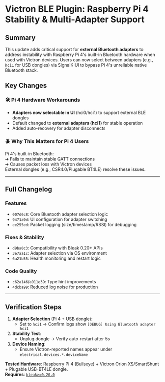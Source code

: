 # Victron BLE Plugin: Raspberry Pi 4 Stability & Multi-Adapter Support

## Summary  
This update adds critical support for **external Bluetooth adapters** to address instability with Raspberry Pi 4's built-in Bluetooth hardware when used with Victron devices. Users can now select between adapters (e.g., `hci1` for USB dongles) via SignalK UI to bypass Pi 4's unreliable native Bluetooth stack.

## Key Changes  
### 🛠️ Pi 4 Hardware Workarounds  
- **Adapters now selectable in UI** (hci0/hci1) to support external BLE dongles  
- Default changed to **external adapters (hci1)** for stable operation  
- Added auto-recovery for adapter disconnects  

### 🪲 Why This Matters for Pi 4 Users  
Pi 4's built-in Bluetooth:  
➔ Fails to maintain stable GATT connections  
➔ Causes packet loss with Victron devices  
External dongles (e.g., CSR4.0/Plugable BT4LE) resolve these issues.

---

## Full Changelog  
### Features  
- `007d6c8`: Core Bluetooth adapter selection logic  
- `9471a9d`: UI configuration for adapter switching  
- `ee255ed`: Packet logging (size/timestamp/RSSI) for debugging  


### Fixes & Stability  
- `d9ba0c3`: Compatibility with Bleak 0.20+ APIs  
- `3e7aa1c`: Adapter selection via OS environment  
- `6a21b55`: Health monitoring and restart logic  


### Code Quality  
- `c62a146`/`a911e39`: Type hint improvements  
- `4dcba99`: Reduced log noise for production  

---

## Verification Steps  
1. **Adapter Selection** (Pi 4 + USB dongle):  
   - Set to `hci1` → Confirm logs show `[DEBUG] Using Bluetooth adapter hci1`  
2. **Stability Test**:  
   - Unplug dongle → Verify auto-restart after 5s  
3. **Device Naming**:  
   - Ensure Victron-reported names appear under `electrical.devices.*.deviceName`  

**Tested Hardware**: Raspberry Pi 4 (Bullseye) + Victron Orion XS/SmartShunt + Plugable USB-BT4LE dongle.  
**Requires**: [`bleak>=0.20.0`](https://pypi.org/project/bleak/)  

